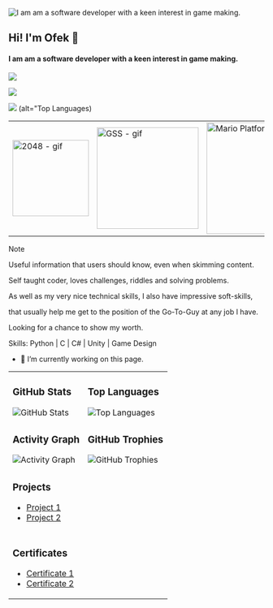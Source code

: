 ![I am am a software developer with a keen interest in game making.](https://scontent.ftlv19-2.fna.fbcdn.net/v/t39.30808-6/436225023_10232684159591511_6929837165841030774_n.jpg?_nc_cat=101&ccb=1-7&_nc_sid=5f2048&_nc_ohc=UuHNh6V7ugoQ7kNvgE_WAAx&_nc_ht=scontent.ftlv19-2.fna&oh=00_AYAHyhOWG7oL_Tk9Q3pTgrcgn2crEWF_-6EA4dIMdMMd8Q&oe=664A94D3)

## Hi! I'm Ofek 🦕
#### I am am a software developer with a keen interest in game making.

![](http://github-profile-summary-cards.vercel.app/api/cards/profile-details?username=ofekshulberg&theme=solarized)

![](http://github-profile-summary-cards.vercel.app/api/cards/repos-per-language?username=ofekshulberg&theme=solarized&exclude=pypy3,c,c#,Unity)

![](https://github-readme-stats.vercel.app/api/top-langs/?username=ofekshulberg&layout=compact&theme=radical") (alt="Top Languages)

<table>
  <tr>
    <td><img src="https://github.com/ofekshulberg/ofekshulberg/assets/138509154/28355087-121f-4f9c-8721-5b2052f9744a" alt="2048 - gif" width="150"></td>
    <td><img src="https://github.com/ofekshulberg/ofekshulberg/assets/138509154/40e3dce0-aade-4d90-bb52-d9cb294f4514" alt="GSS - gif" width="200"></td>
    <td><img src="https://github.com/ofekshulberg/ofekshulberg/assets/138509154/e6d0c71c-7662-4ea4-a99f-a8351f7c75d5" alt="Mario Platformer - gif" width="220"></td>
  </tr>
</table>

> [!NOTE]
> Useful information that users should know, even when skimming content.

Self taught coder, loves challenges, riddles and solving problems.
  
As well as my very nice technical skills, I also have impressive soft-skills,
  
that usually help me get to the position of the Go-To-Guy at any job I have.
  
Looking for a chance to show my worth.
  
Skills: Python | C | C# | Unity | Game Design
  
- 🔭 I’m currently working on this page. 

<table>
  <tr>
    <td>
      <h3>GitHub Stats</h3>
      <img src="https://github-readme-stats.vercel.app/api?username=ofekshulberg&show_icons=true&theme=radical" alt="GitHub Stats">
    </td>
    <td>
      <h3>Top Languages</h3>
      <img src="https://github-readme-stats.vercel.app/api/top-langs/?username=ofekshulberg&layout=compact&theme=radical" alt="Top Languages">
    </td>
  </tr>
  <tr>
    <td>
      <h3>Activity Graph</h3>
      <img src="https://github-readme-activity-graph.cyclic.app/graph?username=ofekshulberg&theme=react-dark" alt="Activity Graph">
    </td>
    <td>
      <h3>GitHub Trophies</h3>
      <img src="https://github-profile-trophy.vercel.app/?username=ofekshulberg&theme=onedark" alt="GitHub Trophies">
    </td>
  </tr>
  <tr>
    <td colspan="2">
      <h3>Projects</h3>
      <ul>
        <li><a href="https://github.com/ofekshulberg/project1">Project 1</a></li>
        <li><a href="https://github.com/ofekshulberg/project2">Project 2</a></li>
      </ul>
    </td>
  </tr>
  <tr>
    <td colspan="2">
      <h3>Certificates</h3>
      <ul>
        <li><a href="https://linktocertificate1.com">Certificate 1</a></li>
        <li><a href="https://linktocertificate2.com">Certificate 2</a></li>
      </ul>
    </td>
  </tr>
</table>


